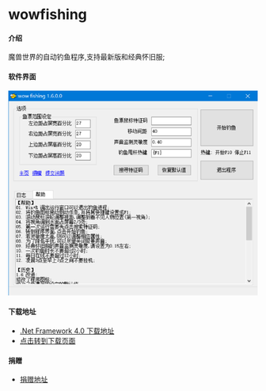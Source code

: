 # wowfishing

#### 介绍
魔兽世界的自动钓鱼程序,支持最新版和经典怀旧服;

#### 软件界面

![截图](screen.png)

#### 下载地址

* [.Net Framework 4.0 下载地址](https://www.microsoft.com/zh-cn/download/details.aspx?id=17718)
* [点击转到下载页面](https://gitee.com/milaoshu1020/wowfishing/releases)

#### 捐赠

* [捐赠地址](DONATE.md)